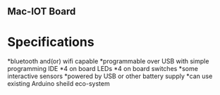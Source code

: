 ## Mac-IOT Board

# Specifications
*bluetooth and(or) wifi capable
*programmable over USB with simple programming IDE
*4 on board LEDs
*4 on board switches
*some interactive sensors
*powered by USB or other battery supply
*can use existing Arduino sheild eco-system